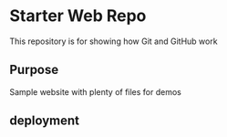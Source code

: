 # Starter Web Repo

This repository is for showing how Git and GitHub work

## Purpose

Sample website with plenty of files for demos
## deployment